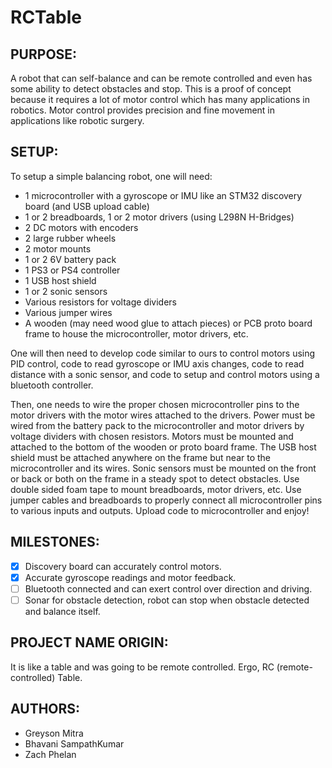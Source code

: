 # RCTable

## PURPOSE: 
A robot that can self-balance and can be remote controlled and even has some ability to detect obstacles and stop. This is a proof of concept because it requires a lot of motor control which has many applications in robotics. Motor control provides precision and fine movement in applications like robotic surgery. 

## SETUP: 
To setup a simple balancing robot, one will need:
- 1 microcontroller with a gyroscope or IMU like an STM32 discovery board (and USB upload cable) 
- 1 or 2 breadboards, 1 or 2 motor drivers (using L298N H-Bridges) 
- 2 DC motors with encoders 
- 2 large rubber wheels 
- 2 motor mounts 
- 1 or 2 6V battery pack 
- 1 PS3 or PS4 controller 
- 1 USB host shield 
- 1 or 2 sonic sensors 
- Various resistors for voltage dividers
- Various jumper wires  
- A wooden (may need wood glue to attach pieces) or PCB proto board frame to house the microcontroller, motor drivers, etc. 

One will then need to develop code similar to ours to control motors using PID control, code to read gyroscope or IMU axis changes, code to read distance with a sonic sensor, and code to setup and control motors using a bluetooth controller.

Then, one needs to wire the proper chosen microcontroller pins to the motor drivers with the motor wires attached to the drivers. Power must be wired from the battery pack to the microcontroller and motor drivers by voltage dividers with chosen resistors. Motors must be mounted and attached to the bottom of the wooden or proto board frame. The USB host shield must be attached anywhere on the frame but near to the microcontroller and its wires. Sonic sensors must be mounted on the front or back or both on the frame in a steady spot to detect obstacles. Use double sided foam tape to mount breadboards, motor drivers, etc. Use jumper cables and breadboards to properly connect all microcontroller pins to various inputs and outputs. Upload code to microcontroller and enjoy!

## MILESTONES:
- [x] Discovery board can accurately control motors.
- [x] Accurate gyroscope readings and motor feedback.
- [ ] Bluetooth connected and can exert control over direction and driving.
- [ ] Sonar for obstacle detection, robot can stop when obstacle detected and balance itself.  

## PROJECT NAME ORIGIN: 
It is like a table and was going to be remote controlled. Ergo, RC (remote-controlled) Table.


## AUTHORS:
- Greyson Mitra
- Bhavani SampathKumar
- Zach Phelan
